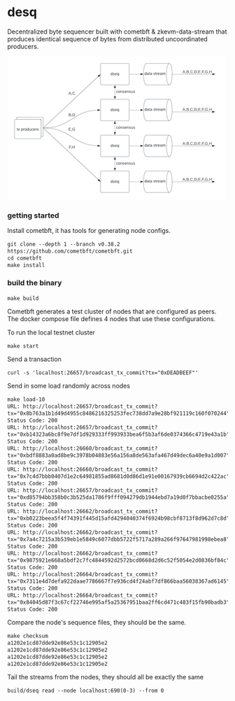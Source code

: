 # desq

Decentralized byte sequencer built with cometbft & zkevm-data-stream that produces identical sequence of bytes from distributed uncoordinated producers. 

![BFT sequencer](dseq.png)

### getting started

Install cometbft, it has tools for generating node configs.

```shell
git clone --depth 1 --branch v0.38.2  https://github.com/cometbft/cometbft.git
cd cometbft
make install
```

### build the binary

```shell
make build
```

Cometbft generates a test cluster of nodes that are configured as peers. The docker compose file defines 4 nodes that use these configurations.

To run the local testnet cluster

```shell
make start
```

Send a transaction

```
curl -s 'localhost:26657/broadcast_tx_commit?tx="0xDEADBEEF"'
```

Send in some load randomly across nodes

```shell
make load-10                                                                                                                                                                                       
URL: http://localhost:26657/broadcast_tx_commit?tx="0x8b763a1b1d49d4955c8486216325253fec738dd7a9e28bf921119c160f070244", Status Code: 200
URL: http://localhost:26657/broadcast_tx_commit?tx="0xb14323a6bc8f9e7df1d929333ff993933bea6f5b3af6de0374366c4719e43a1b", Status Code: 200
URL: http://localhost:26660/broadcast_tx_commit?tx="0xbdf8883a0ad8be9c3978b04883e56a156a8de563afa467d49dec6a40e9a1d007", Status Code: 200
URL: http://localhost:26660/broadcast_tx_commit?tx="0x7c4d7bbb0407d1e2c64981855ad8681d0d86d1e91e00167939cb6694d2c422ac", Status Code: 200
URL: http://localhost:26657/broadcast_tx_commit?tx="0xd85794bb358b0c3b525da1786f9fff094279db1944ebd7a19d0f7bbacbe0255a", Status Code: 200
URL: http://localhost:26662/broadcast_tx_commit?tx="0xb0223beea5f4f74391f445d15afd4294040374f6924b98cbf8713f8d962d7c8d", Status Code: 200
URL: http://localhost:26662/broadcast_tx_commit?tx="0x7a4c7215a3b539eb1e5849c6077dbb5722f5717a289a266f97647981998ebea8", Status Code: 200
URL: http://localhost:26662/broadcast_tx_commit?tx="0x9875921e668a5bdf2c7fc4844592d2572bcd0668d2d6c52f5054e2d0836bf84c", Status Code: 200
URL: http://localhost:26664/broadcast_tx_commit?tx="0x7311e4d7defa922daae7786667f7e936cd4f24abf7df866baa56038367ad6145", Status Code: 200
URL: http://localhost:26664/broadcast_tx_commit?tx="0x84045d87f3c67cf22746e995af5a25367951baa2ff6cd471c483f15fb90badb3", Status Code: 200
```

Compare the node's sequence files, they should be the same. 

```shell
make checksum                                                                                                          
a1202e1cd87dde92e86e53c1c12905e2
a1202e1cd87dde92e86e53c1c12905e2
a1202e1cd87dde92e86e53c1c12905e2
a1202e1cd87dde92e86e53c1c12905e2
```

Tail the streams from the nodes, they should all be exactly the same

```shell
build/dseq read --node localhost:690(0-3) --from 0
```
